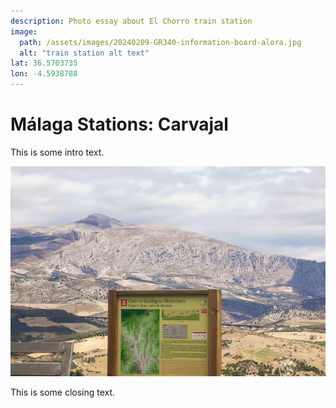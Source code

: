 ```yaml
---
description: Photo essay about El Chorro train station
image:
  path: /assets/images/20240209-GR340-information-board-alora.jpg
  alt: "train station alt text"
lat: 36.5703735
lon: -4.5938788
---
```

# Málaga Stations: Carvajal

This is some intro text. 

![test image](../assets/images/20240209-GR340-information-board-alora.jpg)

This is some closing text.


